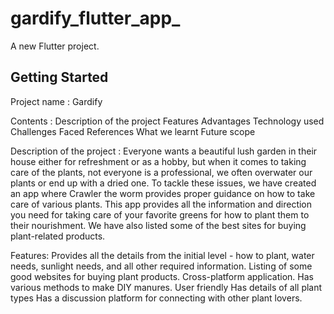 # gardify_flutter_app_

A new Flutter project.

## Getting Started

Project name :
Gardify

Contents :
Description of the project
Features
Advantages 
Technology used
Challenges Faced
References
What we learnt
Future scope

Description of the project :
Everyone wants a beautiful lush garden in their house either for refreshment or as a hobby, but when it comes to taking care of the plants, not everyone is a professional, we often overwater our plants or end up with a dried one. To tackle these issues, we have created an app where Crawler the worm provides proper guidance on how to take care of various plants. This app provides all the information and direction you need for taking care of your favorite greens for how to plant them to their nourishment. We have also listed some of the best sites for buying plant-related products.

Features:
Provides all the details from the initial level - how to plant, water needs, sunlight needs, and all other required information.
Listing of some good websites for buying plant products.
Cross-platform application.
Has various methods to make DIY manures.
User friendly 
Has details of all plant types
Has a discussion platform for connecting with other plant lovers.


